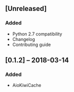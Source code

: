 ## [Unreleased]

### Added

- Python 2.7 compatibility
- Changelog
- Contributing guide

## [0.1.2] – 2018-03-14

### Added

- AioKiwiCache

